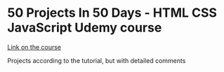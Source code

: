 # 50 Projects In 50 Days - HTML CSS JavaScript Udemy course

[Link on the course](https://www.udemy.com/course/50-projects-50-days/)

Projects according to the tutorial, but with detailed comments
